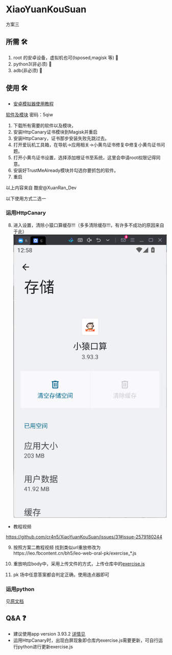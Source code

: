 # XiaoYuanKouSuan

方案三

## 所需 :hammer_and_wrench:

1. root 的安卓设备，虚拟机也可(lsposed,magisk 等) :iphone:
2. python3(非必须) :snake:
3. adb(非必须) :electric_plug:

## 使用 :hammer_and_wrench:

- [安卓模拟器使用教程](README_EMULATOR.md)

[软件及模块](https://xuanrandev.lanzouw.com/b00qc8yij) 密码：5qiw

1. 下载所有需要的软件以及模块，
2. 安装HttpCanary证书模块到Magisk并重启
3. 安装HttpCanary，证书那步安装失败先跳过去。
4. 打开爱玩机工具箱，在导航->应用相关->小黄鸟证书修复中修复小黄鸟证书问题。
5. 打开小黄鸟证书设置，选择添加根证书至系统，这里会申请root权限记得同意。
6. 安装好TrustMeAlready模块并勾选你要抓包的软件。
7. 重启

以上内容来自 酷安@XuanRan_Dev

以下使用方式二选一

### 运用HttpCanary

8. 进入设置，清除小猿口算缓存!!!（多多清除缓存!!!，有许多不成功的原因来自于此）
![alt text](/doc/img/773b1be382d61dfe65f13b421a8e6f3b.png)

- 教程视频

https://github.com/cr4n5/XiaoYuanKouSuan/issues/31#issue-2579180244

9. 按照方案二教程视频 找到类似url重放修改为https://leo.fbcontent.cn/bh5/leo-web-oral-pk/exercise_*.js

10.  重放响应body中，采用上传文件的方式，上传仓库中的[exercise.js](/exercise.js)

11.  pk 场中任意答案都会判定正确，使用连点器即可

### 运用python

见[原文档](/README.md)

## Q&A :question:

- 建议使用app version 3.93.2 [详情见](https://github.com/cr4n5/XiaoYuanKouSuan/issues/74)
- 运用HttpCanary时，出现白屏现象即仓库内exercise.js需要更新，可自行运行python进行更新exercise.js
